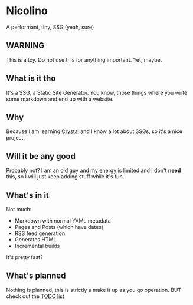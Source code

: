 # Nicolino

A performant, tiny, SSG (yeah, sure)

## WARNING

This is a toy. Do not use this for anything important. Yet, maybe.

## What is it tho

It's a SSG, a Static Site Generator. You know, those things where
you write some markdown and end up with a website.

## Why

Because I am learning [Crystal](https://crystal-lang.org) and I know
a lot about SSGs, so it's a nice project.

## Will it be any good

Probably not? I am an old guy and my energy is limited and I don't
**need** this, so I will just keep adding stuff while it's fun.

## What's in it

Not much:

* Markdown with normal YAML metadata
* Pages and Posts (which have dates)
* RSS feed generation
* Generates HTML
* Incremental builds

It's pretty fast?

## What's planned

Nothing is planned, this is strictly a make it up as you go operation.
BUT check out the [TODO list](TODO.md)
